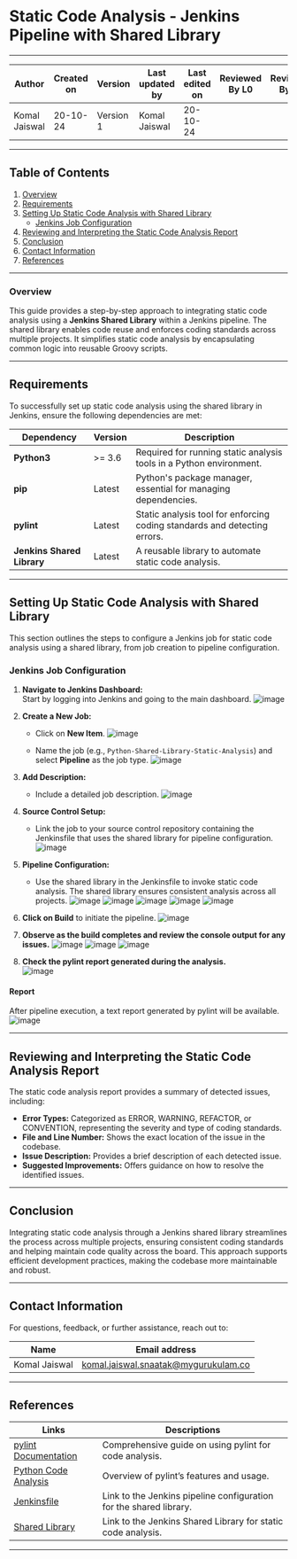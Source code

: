 
# Static Code Analysis - Jenkins Pipeline with Shared Library

---  
| Author          | Created on | Version   | Last updated by | Last edited on | Reviewed By L0 | Reviewed By L1 | Reviewed By L2 |
|-----------------|------------|-----------|-----------------|----------------|----------------|----------------|----------------| 
| Komal Jaiswal   | 20-10-24   | Version 1 | Komal Jaiswal   | 20-10-24       |                |                |                |

---

## Table of Contents
1. [Overview](#overview)
2. [Requirements](#requirements)
3. [Setting Up Static Code Analysis with Shared Library](#setting-up-static-code-analysis-with-shared-library)
   - [Jenkins Job Configuration](#jenkins-job-configuration)
4. [Reviewing and Interpreting the Static Code Analysis Report](#reviewing-and-interpreting-the-static-code-analysis-report)
5. [Conclusion](#conclusion)
6. [Contact Information](#contact-information)
7. [References](#references)

---

### Overview
This guide provides a step-by-step approach to integrating static code analysis using a **Jenkins Shared Library** within a Jenkins pipeline. The shared library enables code reuse and enforces coding standards across multiple projects. It simplifies static code analysis by encapsulating common logic into reusable Groovy scripts.

---

## Requirements

To successfully set up static code analysis using the shared library in Jenkins, ensure the following dependencies are met:

| Dependency      | Version       | Description                                                              |
|-----------------|---------------|--------------------------------------------------------------------------|
| **Python3**     | >= 3.6        | Required for running static analysis tools in a Python environment.       |
| **pip**         | Latest        | Python's package manager, essential for managing dependencies.           |
| **pylint**      | Latest        | Static analysis tool for enforcing coding standards and detecting errors. |
| **Jenkins Shared Library** | Latest | A reusable library to automate static code analysis.                  |

---

## Setting Up Static Code Analysis with Shared Library

This section outlines the steps to configure a Jenkins job for static code analysis using a shared library, from job creation to pipeline configuration.

### Jenkins Job Configuration

1. **Navigate to Jenkins Dashboard:**  
   Start by logging into Jenkins and going to the main dashboard.
![image](https://github.com/user-attachments/assets/638703ae-96d5-49e6-8264-9f96d5872156)


2. **Create a New Job:**  
   - Click on **New Item**.
![image](https://github.com/user-attachments/assets/cc9cadcd-722f-4064-87c8-3356a2b8bb21)

   - Name the job (e.g., `Python-Shared-Library-Static-Analysis`) and select **Pipeline** as the job type.
![image](https://github.com/user-attachments/assets/d4200710-fdc9-461b-841d-18e5a90d95e2)

3. **Add Description:**  
   - Include a detailed job description.
![image](https://github.com/user-attachments/assets/078ccd3d-832e-4605-83a2-34ccd8a2133e)


4. **Source Control Setup:**  
   - Link the job to your source control repository containing the Jenkinsfile that uses the shared library for pipeline configuration.
![image](https://github.com/user-attachments/assets/799c278d-2c45-4804-a199-736439574527)
   
5. **Pipeline Configuration:**  
   - Use the shared library in the Jenkinsfile to invoke static code analysis. The shared library ensures consistent analysis across all projects.
![image](https://github.com/user-attachments/assets/50e045cb-1203-4a7e-985d-209c0bd93ece)
![image](https://github.com/user-attachments/assets/9c3609e3-eb83-4920-9d84-c796e0686a5d)
![image](https://github.com/user-attachments/assets/564c245a-234e-491a-a8f6-1c76021fe32b)
![image](https://github.com/user-attachments/assets/64013d86-2b0c-4992-ad29-8d52c170fd05)
![image](https://github.com/user-attachments/assets/b64daf85-a982-4cb1-8923-cac5a67373e1)
   
6. **Click on Build** to initiate the pipeline.
![image](https://github.com/user-attachments/assets/21b2110a-f634-48f1-9ec8-b0cb21530cb2)

7. **Observe as the build completes and review the console output for any issues.**
![image](https://github.com/user-attachments/assets/3f40db39-02cc-4b15-a029-6b6b9feb60b3)
![image](https://github.com/user-attachments/assets/d75fb132-de35-4c3b-871e-fc23da838385)
![image](https://github.com/user-attachments/assets/38c7ff45-c171-4507-b112-6cb4b4e93fc5)


8. **Check the pylint report generated during the analysis.**  
![image](https://github.com/user-attachments/assets/4c4a0647-8b1b-4421-83e3-f0f5f5f9429d)


#### Report
After pipeline execution, a text report generated by pylint will be available.
![image](https://github.com/user-attachments/assets/7167db87-0e2f-4f91-a21e-876780c17d54)


---

## Reviewing and Interpreting the Static Code Analysis Report

The static code analysis report provides a summary of detected issues, including:

- **Error Types:** Categorized as ERROR, WARNING, REFACTOR, or CONVENTION, representing the severity and type of coding standards.
- **File and Line Number:** Shows the exact location of the issue in the codebase.
- **Issue Description:** Provides a brief description of each detected issue.
- **Suggested Improvements:** Offers guidance on how to resolve the identified issues.

---

## Conclusion

Integrating static code analysis through a Jenkins shared library streamlines the process across multiple projects, ensuring consistent coding standards and helping maintain code quality across the board. This approach supports efficient development practices, making the codebase more maintainable and robust.

---

## Contact Information

For questions, feedback, or further assistance, reach out to:

| Name          | Email address                        |
|---------------|-------------------------------------|
| Komal Jaiswal | komal.jaiswal.snaatak@mygurukulam.co |

---

## References

| Links                                                                               | Descriptions                                          |
|-------------------------------------------------------------------------------------|-------------------------------------------------------|
| [pylint Documentation](https://pylint.pycqa.org/)                                   | Comprehensive guide on using pylint for code analysis.|
| [Python Code Analysis](https://pypi.org/project/pylint/)                            | Overview of pylint’s features and usage.              |
| [Jenkinsfile](https://github.com/mygurukulam-p10/jenkins-pipelines/blob/main/Python-Shared-Library/Jenkinsfile) | Link to the Jenkins pipeline configuration for the shared library. |
| [Shared Library](https://github.com/mygurukulam-p10/jenkins-shared-library/blob/main/vars/staticCodeAnalysis.groovy) | Link to the Jenkins Shared Library for static code analysis. |


--- 

